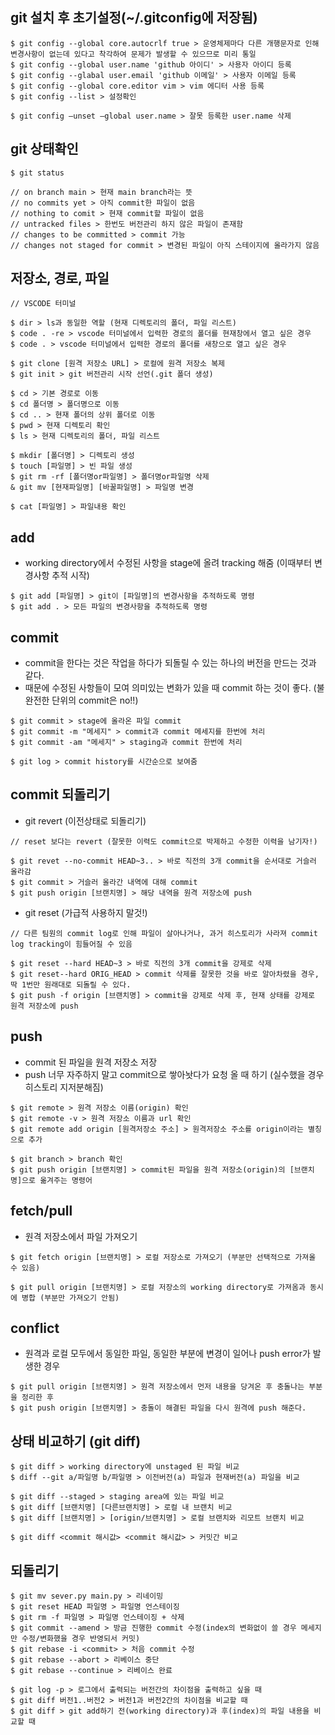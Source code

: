 ## git 설치 후 초기설정(~/.gitconfig에 저장됨)
```
$ git config --global core.autocrlf true > 운영체제마다 다른 개행문자로 인해 변경사항이 없는데 있다고 착각하여 문제가 발생할 수 있으므로 미리 통일
$ git config --global user.name 'github 아이디' > 사용자 아이디 등록
$ git config --glabal user.email 'github 이메일' > 사용자 이메일 등록
$ git config --global core.editor vim > vim 에디터 사용 등록
$ git config --list > 설정확인
```
```
$ git config —unset —global user.name > 잘못 등록한 user.name 삭제
```

## git 상태확인
```
$ git status

// on branch main > 현재 main branch라는 뜻
// no commits yet > 아직 commit한 파일이 없음
// nothing to comit > 현재 commit할 파일이 없음
// untracked files > 한번도 버전관리 하지 않은 파일이 존재함
// changes to be committed > commit 가능
// changes not staged for commit > 변경된 파일이 아직 스테이지에 올라가지 않음
```

## 저장소, 경로, 파일
```
// VSCODE 터미널

$ dir > ls과 동일한 역할 (현재 디렉토리의 폴더, 파일 리스트)
$ code . -re > vscode 터미널에서 입력한 경로의 폴더를 현재창에서 열고 싶은 경우
$ code . > vscode 터미널에서 입력한 경로의 폴더를 새창으로 열고 싶은 경우
```
```
$ git clone [원격 저장소 URL] > 로컬에 원격 저장소 복제
$ git init > git 버전관리 시작 선언(.git 폴더 생성)
```
```
$ cd > 기본 경로로 이동
$ cd 폴더명 > 폴더명으로 이동
$ cd .. > 현재 폴더의 상위 폴더로 이동
$ pwd > 현재 디렉토리 확인
$ ls > 현재 디렉토리의 폴더, 파일 리스트
```
```
$ mkdir [폴더명] > 디렉토리 생성
$ touch [파일명] > 빈 파일 생성
$ git rm -rf [폴더명or파일명] > 폴더명or파일명 삭제
& git mv [현재파일명] [바꿀파일명] > 파일명 변경
```
```
$ cat [파일명] > 파일내용 확인
```

## add
* working directory에서 수정된 사항을 stage에 올려 tracking 해줌 (이때부터 변경사항 추적 시작)
```
$ git add [파일명] > git이 [파일명]의 변경사항을 추적하도록 명령
$ git add . > 모든 파일의 변경사항을 추적하도록 명령
```

## commit
* commit을 한다는 것은 작업을 하다가 되돌릴 수 있는 하나의 버전을 만드는 것과 같다.
* 때문에 수정된 사항들이 모여 의미있는 변화가 있을 때 commit 하는 것이 좋다. (불완전한 단위의 commit은 no!!)
```
$ git commit > stage에 올라온 파일 commit
$ git commit -m "메세지" > commit과 commit 메세지를 한번에 처리
$ git commit -am "메세지" > staging과 commit 한번에 처리
```
```
$ git log > commit history를 시간순으로 보여줌
```

## commit 되돌리기
* git revert (이전상태로 되돌리기)
```
// reset 보다는 revert (잘못한 이력도 commit으로 박제하고 수정한 이력을 남기자!)

$ git revet --no-commit HEAD~3.. > 바로 직전의 3개 commit을 순서대로 거슬러 올라감
$ git commit > 거슬러 올라간 내역에 대해 commit
$ git push origin [브랜치명] > 해당 내역을 원격 저장소에 push
```
* git reset (가급적 사용하지 말것!)
```
// 다른 팀원의 commit log로 인해 파일이 살아나거나, 과거 히스토리가 사라져 commit log tracking이 힘들어질 수 있음

$ git reset --hard HEAD~3 > 바로 직전의 3개 commit을 강제로 삭제
$ git reset--hard ORIG_HEAD > commit 삭제를 잘못한 것을 바로 알아차렸을 경우, 딱 1번만 원래대로 되돌릴 수 있다.
$ git push -f origin [브랜치명] > commit을 강제로 삭제 후, 현재 상태를 강제로 원격 저장소에 push
```

## push
* commit 된 파일을 원격 저장소 저장
* push 너무 자주하지 말고 commit으로 쌓아놧다가 요청 올 때 하기 (실수했을 경우 히스토리 지저분해짐)
```
$ git remote > 원격 저장소 이름(origin) 확인
$ git remote -v > 원격 저장소 이름과 url 확인
$ git remote add origin [원격저장소 주소] > 원격저장소 주소를 origin이라는 별칭으로 추가
```
```
$ git branch > branch 확인
$ git push origin [브랜치명] > commit된 파일을 원격 저장소(origin)의 [브랜치명]으로 옮겨주는 명령어
```

## fetch/pull
* 원격 저장소에서 파일 가져오기
```
$ git fetch origin [브랜치명] > 로컬 저장소로 가져오기 (부분만 선택적으로 가져올 수 있음)
```
```
$ git pull origin [브랜치명] > 로컬 저장소의 working directory로 가져옴과 동시에 병합 (부분만 가져오기 안됨)
```
## conflict
* 원격과 로컬 모두에서 동일한 파일, 동일한 부분에 변경이 일어나 push error가 발생한 경우
```
$ git pull origin [브랜치명] > 원격 저장소에서 먼저 내용을 당겨온 후 충돌나는 부분을 정리한 후
$ git push origin [브랜치명] > 충돌이 해결된 파일을 다시 원격에 push 해준다.
```

## 상태 비교하기 (git diff)
```
$ git diff > working directory에 unstaged 된 파일 비교
$ diff --git a/파일명 b/파일명 > 이전버전(a) 파일과 현재버전(a) 파일을 비교

$ git diff --staged > staging area에 있는 파일 비교
$ git diff [브랜치명] [다른브랜치명] > 로컬 내 브랜치 비교
$ git diff [브랜치명] > [origin/브랜치명] > 로컬 브랜치와 리모트 브랜치 비교

$ git diff <commit 해시값> <commit 해시값> > 커밋간 비교
```

## 되돌리기
```
$ git mv sever.py main.py > 리네이밍
$ git reset HEAD 파일명 > 파일명 언스테이징
$ git rm -f 파일명 > 파일명 언스테이징 + 삭제
$ git commit --amend > 방금 진행한 commit 수정(index의 변화없이 쓸 경우 메세지만 수정/변화했을 경우 반영되서 커밋)
$ git rebase -i <commit> > 처음 commit 수정
$ git rebase --abort > 리베이스 중단
$ git rebase --continue > 리베이스 완료

$ git log -p > 로그에서 출력되는 버전간의 차이점을 출력하고 싶을 때
$ git diff 버전1..버전2 > 버전1과 버전2간의 차이점을 비교할 때
$ git diff > git add하기 전(working directory)과 후(index)의 파일 내용을 비교할 때
```
